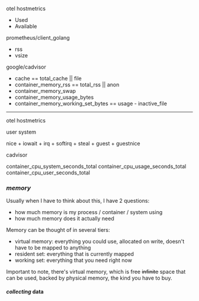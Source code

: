 otel hostmetrics

- Used
- Available

prometheus/client_golang

- rss
- vsize

google/cadvisor

- cache == total_cache || file
- container_memory_rss == total_rss || anon
- container_memory_swap
- container_memory_usage_bytes
- container_memory_working_set_bytes	== usage - inactive_file

----

otel hostmetrics

user
system

nice + iowait + irq + softirq + steal + guest + guestnice

cadvisor

container_cpu_system_seconds_total
container_cpu_usage_seconds_total
container_cpu_user_seconds_total

### _memory_

Usually when I have to think about this, I have 2 questions:
- how much memory is my process / container / system using
- how much memory does it actually need

Memory can be thought of in several tiers:
- virtual memory: everything you could use, allocated on write, doesn't have to be mapped to anything
- resident set: everything that is currently mapped
- working set: everything that you need right now


Important to note,
there's virtual memory, which is free ~~infinite~~ space that can be used,
backed by physical memory, the kind you have to buy.

#### _collecting_ data
